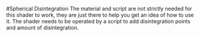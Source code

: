 #Spherical Disintegration
The material and script are not strictly needed for this shader to work, they are just there to help you get an idea of how to use it.
The shader needs to be operated by a script to add disintegration points and amount of disintegration.